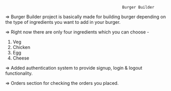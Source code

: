                                                        Burger Builder 
                                                          
=> Burger Builder project is basically made for building burger depending on the type of ingredients you want to add in your burger.

=> Right now there are only four ingredients which you can choose - 
  1. Veg
  2. Chicken  
  3. Egg
  4. Cheese
  
=> Added authentication system to provide signup, login & logout functionality. 

=> Orders section for checking the orders you placed.
